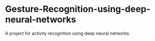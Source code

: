 # Gesture-Recognition-using-deep-neural-networks
A project for activity recognition using deep neural networks
